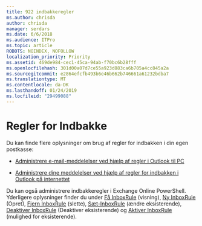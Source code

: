 ```yaml
---
title: 922 indbakkeregler
ms.author: chrisda
author: chrisda
manager: serdars
ms.date: 6/6/2018
ms.audience: ITPro
ms.topic: article
ROBOTS: NOINDEX, NOFOLLOW
localization_priority: Priority
ms.assetid: 469de984-cec1-45ca-94ab-f70bc6b28fff
ms.openlocfilehash: 301d00a07d7ce55a923d883ca6b705a4cc845a2a
ms.sourcegitcommit: e2864efcfb493b6e46b662b746661a61232bdba7
ms.translationtype: MT
ms.contentlocale: da-DK
ms.lasthandoff: 01/24/2019
ms.locfileid: "29499088"
---
```

# <a name="inbox-rules"></a>Regler for Indbakke

Du kan finde flere oplysninger om brug af regler for indbakken i din egen postkasse:
  
- [Administrere e-mail-meddelelser ved hjælp af regler i Outlook til PC](https://support.office.com/article/c24f5dea-9465-4df4-ad17-a50704d66c59.aspx)
    
- [Administrere dine meddelelser ved hjælp af regler for indbakken i Outlook på internettet](https://support.office.com/article/8400435c-f14e-4272-9004-1548bb1848f2.aspx)
    
Du kan også administrere indbakkeregler i Exchange Online PowerShell. Yderligere oplysninger finder du under [Få InboxRule](https://docs.microsoft.com/powershell/module/exchange/mailboxes/get-inboxrule) (visning), [Ny InboxRule](https://docs.microsoft.com/powershell/module/exchange/mailboxes/new-inboxrule) (Opret), [Fjern InboxRule](https://docs.microsoft.com/powershell/module/exchange/mailboxes/remove-inboxrule) (slette), [Sæt-InboxRule](https://docs.microsoft.com/powershell/module/exchange/mailboxes/set-inboxrule) (ændre eksisterende), [Deaktiver InboxRule](https://docs.microsoft.com/powershell/module/exchange/mailboxes/disable-inboxrule) (Deaktiver eksisterende) og [Aktiver InboxRule ](https://docs.microsoft.com/powershell/module/exchange/mailboxes/enable-inboxrule)(mulighed for eksisterende). 
  

